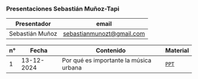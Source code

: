 
### Presentaciones Sebastián Muñoz-Tapi

| Presentador         | email                       | 
|--------------------|-----------------------------|
| Sebastián Muñoz    | sebastianmunozt@gmail.com |


| n°   | Fecha              | Contenido                           | Material                                                                                               |
|------|--------------------|-------------------------------------|--------------------------------------------------------------------------------------------------------|
| 1    | 13-12-2024         | Por qué es importante la música urbana  | [`PPT`](https://sebastianmunozt.github.io/presentaciones/presentaciones/importanciaMU#1)            |
